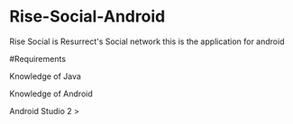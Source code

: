 # Rise-Social-Android
Rise Social is Resurrect's Social network this is the application for android

#Requirements

<p>Knowledge of Java</p>
<p>Knowledge of Android</p>

Android Studio 2 >
